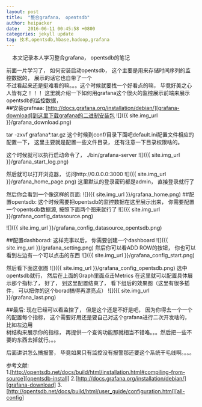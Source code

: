 ```yaml
---
layout: post
title:  "整合grafana， opentsdb"
author: heipacker
date:   2016-06-11 00:45:58 +0800
categories: jekyll update
tag: 技术,opentsdb,hbase,hadoop,grafana
---
```

&nbsp;&nbsp;&nbsp;&nbsp;本文记录本人学习整合grafana， opentsdb的笔记


前面一片学习了， 如何安装启动opentsdb， 这个主要是用来存储时间序列的监控数据的， 展示的话它也自带了一个<br/>
不过看起来还是挺难看的嘛。。。这个时候就要找一个好看点的嘛， 毕竟好美之心人皆有之！！！
这里就介绍一下如何用grafana这个很火的监控展示前端来展示opentsdb的监控数据，<br/>
##安装grafnaa:
[http://docs.grafana.org/installation/debian/][grafana-download]到这里下载grafana的二进制安装包
![]({{ site.img_url }}/grafana_download.png)

tar -zxvf grafana*.tar.gz
这个时候到conf/目录下面吧default.ini配置文件相应的配置一下， 这里主要就是配置一些文件目录， 还有注意一下目录权限啥的。<br/>

这个时候就可以执行启动命令了， ./bin/grafana-server
![]({{ site.img_url }}/grafana_start_log.png)

然后就可以打开浏览器， 访问http://0.0.0.0:3000
![]({{ site.img_url }}/grafana_home_page.png)
这里默认的登录密码都是admin， 直接登录就行了

然后你会看到一个像这样的页面:
![]({{ site.img_url }}/grafana_home.png)
##配置opentsdb:
这个时候需要把opentsdb的监控数据在这里展示出来， 你需要配置一个opentsdb数据源, 按照下面两个图来就行了
![]({{ site.img_url }}/grafana_config_datasource.png)

![]({{ site.img_url }}/grafana_config_datasource_opentsdb.png)
		
##配置dashborad:
这样完事以后， 你需要创建一个dashboard
![]({{ site.img_url }}/grafana_setting.png)
然后你可以看ADD ROW的按钮， 你也可以看到左边有一个可以点击的东西
![]({{ site.img_url }}/grafana_config_start.png)

然后看下面这张图
![]({{ site.img_url }}/grafana_config_opentsdb.png)
选中opentsdb就行， 然后在上面的Graph里面点击Metrics
在这里就可以配置具体展示那个指标了， 好了， 到这里配置结束了， 看下组后的效果图（这里有很多插件， 可以把你的这个borad搞得再漂亮点）
![]({{ site.img_url }}/grafana_last.png)

##最后:
现在已经可以看监控了， 但是这个还是不好是吧， 因为你得去一个一个的配置每个指标， 这个需要好用还是要自己对这个grafana进行二次开发啥的， 比如左边用<br/>
树结构来展示你的指标， 再提供一个查询功能那就相当不错咯。。。然后把一些不要的东西去掉就行。。。

后面讲讲怎么搞报警， 毕竟如果只有监控没有报警那还要这个系统干毛线啊。。。。
		

参考文献:<br/>
1.[http://opentsdb.net/docs/build/html/installation.html#compiling-from-source][opentsdb-install]
2.[http://docs.grafana.org/installation/debian/][grafana-download]
3.[http://opentsdb.net/docs/build/html/user_guide/configuration.html][all-config]

[opentsdb-install]:http://opentsdb.net/docs/build/html/installation.html#compiling-from-source
[hbase-install]:http://hbase.apache.org/book.html#quickstart_pseudo
[all-config]:http://opentsdb.net/docs/build/html/user_guide/configuration.html
